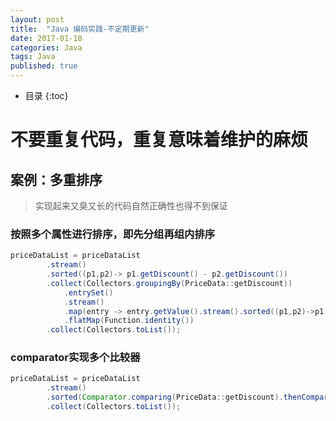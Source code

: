 ```yaml
---
layout: post
title:  "Java 编码实践-不定期更新"
date: 2017-01-10
categories: Java
tags: Java
published: true
---
```

* 目录
{:toc}


# 不要重复代码，重复意味着维护的麻烦

## 案例：多重排序

> 实现起来又臭又长的代码自然正确性也得不到保证

### 按照多个属性进行排序，即先分组再组内排序

```java
priceDataList = priceDataList
        .stream()
        .sorted((p1,p2)-> p1.getDiscount() - p2.getDiscount())
        .collect(Collectors.groupingBy(PriceData::getDiscount))
            .entrySet()
            .stream()
            .map(entry -> entry.getValue().stream().sorted((p1,p2)->p1.getDate().compareTo(p2.getDate())))
            .flatMap(Function.identity())
        .collect(Collectors.toList());
```

### comparator实现多个比较器

```java
priceDataList = priceDataList
        .stream()
        .sorted(Comparator.comparing(PriceData::getDiscount).thenComparing(PriceData::getDate))
        .collect(Collectors.toList());
```
